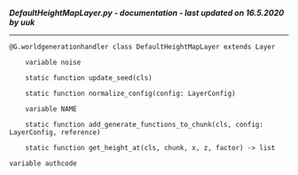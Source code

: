 ***DefaultHeightMapLayer.py - documentation - last updated on 16.5.2020 by uuk***
___

    @G.worldgenerationhandler class DefaultHeightMapLayer extends Layer

        variable noise

        static function update_seed(cls)

        static function normalize_config(config: LayerConfig)

        variable NAME

        static function add_generate_functions_to_chunk(cls, config: LayerConfig, reference)

        static function get_height_at(cls, chunk, x, z, factor) -> list

    variable authcode